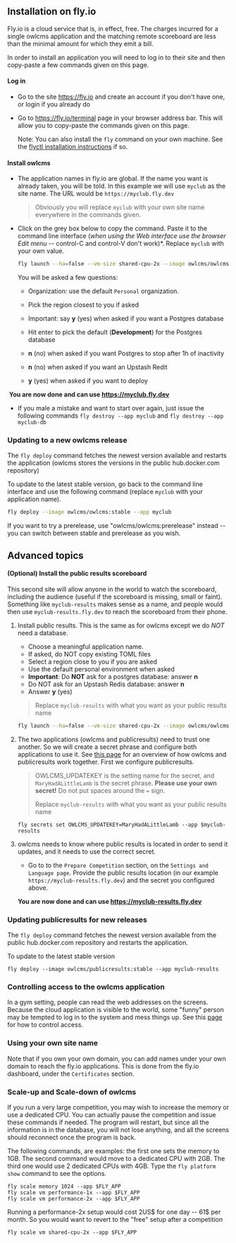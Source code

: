 ## Installation on fly.io

Fly.io is a cloud service that is, in effect, free. The charges incurred for a single owlcms application and the matching remote scoreboard are less than the minimal amount for which they emit a bill.

In order to install an application you will need to log in to their site and then copy-paste a few commands given on this page.

#### Log in

- Go to the site https://fly.io and create an account if you don't have one, or login if you already do


- Go to https://fly.io/terminal page in your browser address bar.  This will allow you to copy-paste the commands given on this page.

  Note: You can also install the `fly` command on your own machine. See the [flyctl installation instructions](https://fly.io/docs/hands-on/install-flyctl/) if so.

#### Install owlcms

- The application names in fly.io are global.  If the name you want is already taken, you will be told. In this example we will use `myclub` as the site name. The URL would be `https://myclub.fly.dev`

   > Obviously you will replace `myclub` with your own site name everywhere in the commands given.

- Click on the grey box below to copy the command.  Paste it to the command line interface (*when using the Web interface use the browser Edit menu* -- control-C and control-V don't work)*.   Replace `myclub` with your own value.

   ```bash
   fly launch --ha=false --vm-size shared-cpu-2x --image owlcms/owlcms:stable --name myclub
   ```

   You will be asked a few questions:

   - Organization:  use the default `Personal` organization.

   - Pick the region closest to you if asked

   - Important: say **y** (yes) when asked if you want a Postgres database

   - Hit enter to pick the default (**Development**) for the Postgres database

   - **n** (no) when asked if you want Postgres to stop after 1h of inactivity

   - **n** (no) when asked if you want an Upstash Redit

   - **y** (yes) when asked if you want to deploy

​	**You are now done and can use https://myclub.fly.dev**

- If you male a mistake and want to start over again, just issue the following commands `fly destroy --app myclub` and `fly destroy --app myclub-db`



### Updating to a new owlcms release

The `fly deploy` command fetches the newest version available and restarts the application (owlcms stores the versions in the public hub.docker.com repository)

To update to the latest stable version, go back to the command line interface and use the following command (replace `myclub` with your application name).   

```bash
fly deploy --image owlcms/owlcms:stable --app myclub
```

If you want to try a prerelease, use "owlcms/owlcms:prerelease" instead -- you can switch between stable and prerelease as you wish.



## Advanced topics

#### (Optional) Install the public results scoreboard

This second site will allow anyone in the world to watch the scoreboard, including the audience (useful if the scoreboard is missing, small or faint).   Something like `myclub-results` makes sense as a name, and people would then use `myclub-results.fly.dev` to reach the scoreboard from their phone.

1. Install public results.  This is the same as for owlcms except we do *NOT* need a database.

   - Choose a meaningful application name.
   - If asked, do NOT copy  existing TOML files
   - Select a region close to you if you are asked
   - Use the default personal environment when asked
   - **Important**: Do **NOT** ask for a postgres database: answer **n**
   - Do NOT ask for an Upstash Redis database: answer **n**
   - Answer **y** (yes)

   > Replace `myclub-results` with what you want as your public results name

   ```bash
   fly launch --ha=false --vm-size shared-cpu-2x --image owlcms/owlcms:stable --name myclub-results
   ```

2. The two applications (owlcms and publicresults) need to trust one another. So we will create a secret phrase and configure both applications to use it. See [this page](PublicResults) for an overview of how owlcms and publicresults work together.  First we configure publicresults.

   > OWLCMS_UPDATEKEY is the setting name for the secret, and `MaryHadALittleLamb` is the secret phrase.  **Please use your own secret!** Do not put spaces around the `=` sign.
   >
   > Replace `myclub-results` with what you want as your public results name

    ```
    fly secrets set OWLCMS_UPDATEKEY=MaryHadALittleLamb --app $myclub-results
    ```

3. owlcms needs to know where public results is located in order to send it updates, and it needs to use the correct secret. 

   - Go to to the `Prepare Competition` section, on the `Settings and Language page`. Provide the public results location (in our example `https://myclub-results.fly.dev`) and the secret you configured above.

   **You are now done and can use https://myclub-results.fly.dev**



### Updating publicresults for new releases

The `fly deploy` command fetches the newest version available from the public hub.docker.com repository and restarts the application.

To update to the latest stable version

```
fly deploy --image owlcms/publicresults:stable --app myclub-results
```

### Controlling access to the owlcms application

In a gym setting, people can read the web addresses on the screens.  Because the cloud application is visible to the world, some "funny" person may be tempted to log in to the system and mess things up.  See this [page](AdvancedSystemSettings) for how to control access.

### Using your own site name

Note that if you own your own domain, you can add names under your own domain to reach the fly.io applications.  This is done from the fly.io dashboard, under the `Certificates` section.

### Scale-up and Scale-down of owlcms

If you run a very large competition, you may wish to increase the memory or use a dedicated CPU.   You can actually pause the competition and issue these commands if needed.  The program will restart, but since all the information is in the database, you will not lose anything, and all the screens should reconnect once the program is back.

The following commands, are examples: the first one sets the memory to 1GB. The second command would move to a dedicated CPU with 2GB. The third one would  use 2 dedicated CPUs with 4GB. Type the `fly platform show` command to see the options.

```
fly scale memory 1024 --app $FLY_APP
fly scale vm performance-1x --app $FLY_APP
fly scale vm performance-2x --app $FLY_APP
```

Running a performance-2x setup would cost 2US$ for one day -- 61$ per month.  So you would want to revert to the "free" setup after a competition

```
fly scale vm shared-cpu-2x --app $FLY_APP
```


